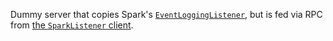 Dummy server that copies Spark's [`EventLoggingListener`](https://github.com/apache/spark/blob/490d5a72ec1e5105f030fd7110acf62534e05f5a/core/src/main/scala/org/apache/spark/scheduler/EventLoggingListener.scala), but is fed via RPC from [the `SparkListener` client](https://github.com/hammerlab/json-relay-spark-listener/blob/6d697fa135103199e99e40b8994c1d818cbdfba9/client/src/main/scala/org/apache/spark/JsonBroadcastListener.scala).
